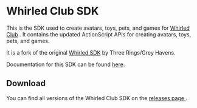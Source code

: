 # Whirled Club SDK
This is the SDK used to create avatars, toys, pets, and games for [Whirled Club](https://www.whirled.club/) . It contains the updated ActionScript APIs for creating avatars, toys, pets, and games. 

It is a fork of the original [Whirled SDK](https://github.com/greyhavens/whirled-sdk) by Three Rings/Grey Havens. 

Documentation for this SDK can be found  [here](https://www.whirled.club/code/asdocs/).

## Download
You can find all versions of the Whirled Club SDK on the [releases page ](https://github.com/whirledclub/whirledclub-sdk/releases). 
